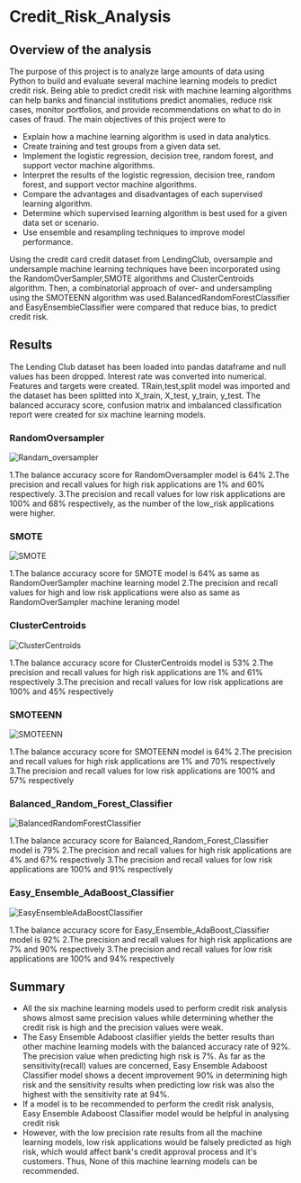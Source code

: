 # Credit_Risk_Analysis
## Overview of the analysis
The purpose of this project is to analyze large amounts of data using Python to build and evaluate several machine learning models to predict credit risk. Being able to predict credit risk with machine learning algorithms can help banks and financial institutions predict anomalies, reduce risk cases, monitor portfolios, and provide recommendations on what to do in cases of fraud. The main objectives of this project were to
* Explain how a machine learning algorithm is used in data analytics.
* Create training and test groups from a given data set.
* Implement the logistic regression, decision tree, random forest, and support vector machine algorithms.
* Interpret the results of the logistic regression, decision tree, random forest, and support vector machine algorithms.
* Compare the advantages and disadvantages of each supervised learning algorithm.
* Determine which supervised learning algorithm is best used for a given data set or scenario.
* Use ensemble and resampling techniques to improve model performance.

Using the credit card credit dataset from LendingClub, oversample and undersample machine learning techniques have been incorporated using the RandomOverSampler,SMOTE algorithms and ClusterCentroids algorithm. Then, a combinatorial approach of over- and undersampling using the SMOTEENN algorithm was used.BalancedRandomForestClassifier and EasyEnsembleClassifier were compared that reduce bias, to predict credit risk.

## Results
The Lending Club dataset has been loaded into pandas dataframe and null values has been dropped. Interest rate was converted into numerical. Features and targets were created. TRain,test,split model was imported and the dataset has been splitted into X_train, X_test, y_train, y_test. The balanced accuracy score, confusion matrix and imbalanced classification report were created for six machine learning models.

### RandomOversampler

![Randam_oversampler](https://user-images.githubusercontent.com/108298416/197601059-ff92970c-00b7-4868-b81c-562a66612af4.PNG)

1.The balance accuracy score for RandomOversampler model is 64%
2.The precision and recall values for high risk applications are 1% and 60% respectively.
3.The precision and recall values for low risk applications are 100% and 68% respectively, as the number of the low_risk applications were higher.

### SMOTE 

![SMOTE](https://user-images.githubusercontent.com/108298416/197677812-5c8dfa52-6f83-4ec6-acdb-f351ddbaaf3d.PNG)

1.The balance accuracy score for SMOTE  model is 64% as same as RandomOverSampler machine learning model
2.The precision and recall values for high and low risk applications were also as same as RandomOverSampler machine leraning model

### ClusterCentroids

![ClusterCentroids ](https://user-images.githubusercontent.com/108298416/197678151-e78d5294-28f3-4bd3-90d2-ec00015f5360.PNG)

1.The balance accuracy score for ClusterCentroids model is 53%
2.The precision and recall values for high risk applications are 1% and 61% respectively
3.The precision and recall values for low risk applications are 100% and 45% respectively

### SMOTEENN

![SMOTEENN](https://user-images.githubusercontent.com/108298416/197678416-939c5ce1-be68-461d-b408-91d09bcf047c.PNG)

1.The balance accuracy score for SMOTEENN model is 64%
2.The precision and recall values for high risk applications are 1% and 70% respectively
3.The precision and recall values for low risk applications are 100% and 57% respectively

### Balanced_Random_Forest_Classifier

![BalancedRandomForestClassifier](https://user-images.githubusercontent.com/108298416/197678749-b845257e-617f-4381-8168-01f7f27af133.PNG)

1.The balance accuracy score for Balanced_Random_Forest_Classifier model is 79%
2.The precision and recall values for high risk applications are 4% and 67% respectively
3.The precision and recall values for low risk applications are 100% and 91% respectively

### Easy_Ensemble_AdaBoost_Classifier

![EasyEnsembleAdaBoostClassifier](https://user-images.githubusercontent.com/108298416/197679037-3d9465d1-f655-42f2-b7e9-21eb3585b866.PNG)

1.The balance accuracy score for Easy_Ensemble_AdaBoost_Classifier model is 92%
2.The precision and recall values for high risk applications are 7% and 90% respectively
3.The precision and recall values for low risk applications are 100% and 94% respectively

## Summary
* All the six machine learning models used to perform credit risk analysis shows almost same precision values while determining whether the credit risk is high and the precision values were weak. 
* The Easy Ensemble Adaboost clasiifier yields the better results than other machine learning models with the balanced accuracy rate of 92%. The precision value when predicting high risk is 7%. As far as the sensitivity(recall) values are concerned, Easy Ensemble Adaboost Classifier model shows a decent improvement 90% in determining high risk and the sensitivity results when predicting low risk was also the highest with the sensitivity rate at 94%.
* If a model is to be recommended to perform the credit risk analysis, Easy Ensemble Adaboost Classifier model would be helpful in analysing credit risk
* However, with the low precision rate results from all the machine learning models, low risk applications would be falsely predicted as high risk, which would affect bank's credit approval process and it's customers. Thus, None of this machine learning models can be recommended.
